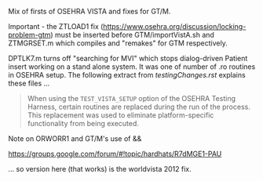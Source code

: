 Mix of firsts of OSEHRA VISTA and fixes for GT/M.

Important - the ZTLOAD1 fix (https://www.osehra.org/discussion/locking-problem-gtm) must be inserted before GTM/importVistA.sh and ZTMGRSET.m which compiles and "remakes" for GTM 
respectively.

DPTLK7.m turns off "searching for MVI" which stops dialog-driven Patient insert working on a stand alone system. It was one of number of .ro routines in OSEHRA setup. The following extract from _testingChanges.rst_ explains these files ...

> When using the ``TEST_VISTA_SETUP`` option of the OSEHRA Testing Harness,
> certain routines are replaced during the run of the process.  This replacement
> was used to eliminate platform-specific functionality from being
> executed.

Note on ORWORR1 and GT/M's use of &&

https://groups.google.com/forum/#!topic/hardhats/R7dMGE1-PAU

... so version here (that works) is the worldvista 2012 fix.
